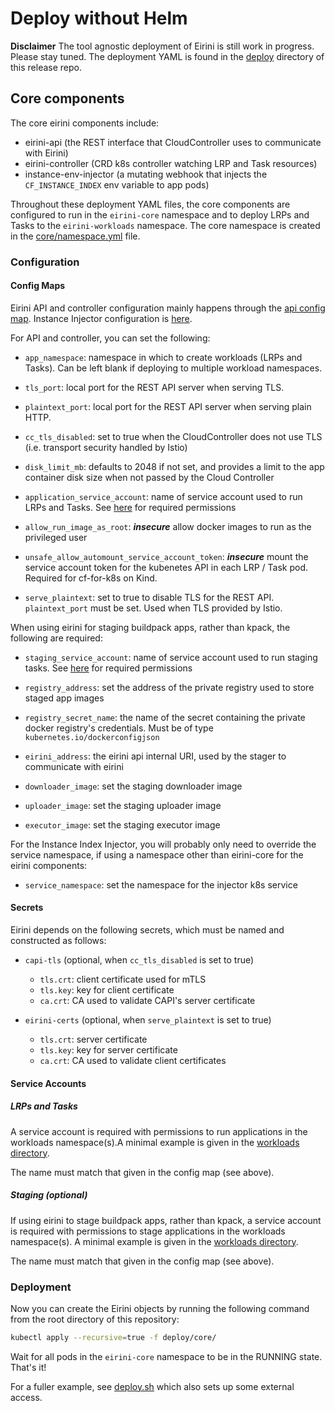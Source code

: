 # Deploy without Helm

**Disclaimer** The tool agnostic deployment of Eirini is still work in progress. Please stay tuned. The deployment YAML is found in the [deploy](../deploy) directory of this release repo.

## Core components

The core eirini components include:

- eirini-api (the REST interface that CloudController uses to communicate with Eirini)
- eirini-controller (CRD k8s controller watching LRP and Task resources)
- instance-env-injector (a mutating webhook that injects the `CF_INSTANCE_INDEX` env variable to app pods)

Throughout these deployment YAML files, the core components are configured to
run in the `eirini-core` namespace and to deploy LRPs and Tasks to the
`eirini-workloads` namespace. The core namespace is created in the
[core/namespace.yml](../deploy/core/namespace.yml) file.

### Configuration

#### Config Maps

Eirini API and controller configuration mainly happens through the [api config map](../deploy/core/api-configmap.yml). Instance Injector configuration is [here](../deploy/core/instance-index-env-injector-configmap.yml).

For API and controller, you can set the following:

- `app_namespace`: namespace in which to create workloads (LRPs and Tasks).
  Can be left blank if deploying to multiple workload namespaces.

- `tls_port`: local port for the REST API server when serving TLS.

- `plaintext_port`: local port for the REST API server when serving plain HTTP.

- `cc_tls_disabled`: set to true when the CloudController does not use TLS (i.e. transport security handled by Istio)

- `disk_limit_mb`: defaults to 2048 if not set, and provides a limit to the app container disk size when not passed by the Cloud Controller

- `application_service_account`: name of service account used to run LRPs and Tasks. See [here](#lrps-and-tasks) for required permissions

- `allow_run_image_as_root`: ***insecure*** allow docker images to run as the privileged user

- `unsafe_allow_automount_service_account_token`: ***insecure*** mount the service account token for the kubenetes API in each LRP / Task pod. Required for cf-for-k8s on Kind.

- `serve_plaintext`: set to true to disable TLS for the REST API. `plaintext_port` must be set. Used when TLS provided by Istio.

When using eirini for staging buildpack apps, rather than kpack, the following are required:

- `staging_service_account`: name of service account used to run staging tasks. See [here](#lrps-and-tasks) for required permissions

- `registry_address`: set the address of the private registry used to store staged app images

- `registry_secret_name`: the name of the secret containing the private docker registry's credentials. Must be of type `kubernetes.io/dockerconfigjson`

- `eirini_address`: the eirini api internal URI, used by the stager to communicate with eirini

- `downloader_image`: set the staging downloader image

- `uploader_image`: set the staging uploader image

- `executor_image`: set the staging executor image

For the Instance Index Injector, you will probably only need to override the service namespace, if using a namespace other than eirini-core for the eirini components:

- `service_namespace`: set the namespace for the injector k8s service

#### Secrets

Eirini depends on the following secrets, which must be named and constructed as follows:

- `capi-tls` (optional, when `cc_tls_disabled` is set to true)
  * `tls.crt`: client certificate used for mTLS
  * `tls.key`: key for client certificate
  * `ca.crt`: CA used to validate CAPI's server certificate

- `eirini-certs` (optional, when `serve_plaintext` is set to true)
  * `tls.crt`: server certificate
  * `tls.key`: key for server certificate
  * `ca.crt`: CA used to validate client certificates

#### Service Accounts

##### LRPs and Tasks

A service account is required with permissions to run applications in the workloads namespace(s).A minimal example is given in the [workloads directory](../deploy/workloads/app-rbac.yml).

The name must match that given in the config map (see above).

##### Staging (optional)

If using eirini to stage buildpack apps, rather than kpack, a service account is required with permissions to stage applications in the workloads namespace(s). A minimal example is given in the [workloads directory](../deploy/workloads/staging-rbac.yml).

The name must match that given in the config map (see above).

### Deployment

Now you can create the Eirini objects by running the following command from the root directory of this repository:

```bash
kubectl apply --recursive=true -f deploy/core/
```

Wait for all pods in the `eirini-core` namespace to be in the RUNNING state. That's it!

For a fuller example, see [deploy.sh](../deploy/scripts/deploy.sh) which also sets up some external access.
